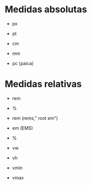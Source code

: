 # Medidas absolutas


* px

* pt

* cm

* mm

* pc (paica)

# Medidas relativas

* rem
  
* %
  
* rem (rems," root em")
  
* em (EMS)
  
* %
  
* vw
  
* vh
  
* vmin
  
* vmax
  
